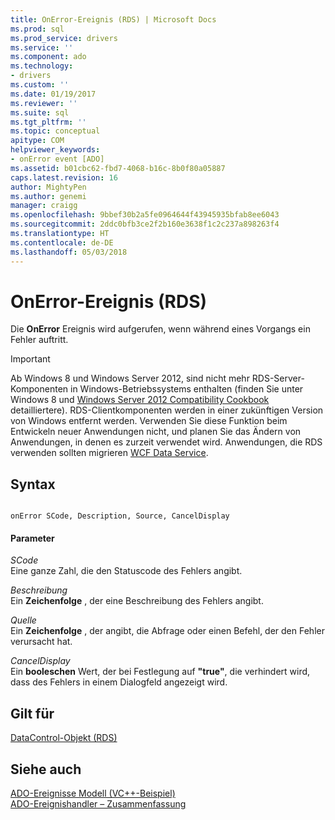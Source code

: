 ```yaml
---
title: OnError-Ereignis (RDS) | Microsoft Docs
ms.prod: sql
ms.prod_service: drivers
ms.service: ''
ms.component: ado
ms.technology:
- drivers
ms.custom: ''
ms.date: 01/19/2017
ms.reviewer: ''
ms.suite: sql
ms.tgt_pltfrm: ''
ms.topic: conceptual
apitype: COM
helpviewer_keywords:
- onError event [ADO]
ms.assetid: b01cbc62-fbd7-4068-b16c-8b0f80a05887
caps.latest.revision: 16
author: MightyPen
ms.author: genemi
manager: craigg
ms.openlocfilehash: 9bbef30b2a5fe0964644f43945935bfab8ee6043
ms.sourcegitcommit: 2ddc0bfb3ce2f2b160e3638f1c2c237a898263f4
ms.translationtype: HT
ms.contentlocale: de-DE
ms.lasthandoff: 05/03/2018
---
```

# <a name="onerror-event-rds"></a>OnError-Ereignis (RDS)
Die **OnError** Ereignis wird aufgerufen, wenn während eines Vorgangs ein Fehler auftritt.  
  
> [!IMPORTANT]
>  Ab Windows 8 und Windows Server 2012, sind nicht mehr RDS-Server-Komponenten in Windows-Betriebssystems enthalten (finden Sie unter Windows 8 und [Windows Server 2012 Compatibility Cookbook](https://www.microsoft.com/en-us/download/details.aspx?id=27416) detailliertere). RDS-Clientkomponenten werden in einer zukünftigen Version von Windows entfernt werden. Verwenden Sie diese Funktion beim Entwickeln neuer Anwendungen nicht, und planen Sie das Ändern von Anwendungen, in denen es zurzeit verwendet wird. Anwendungen, die RDS verwenden sollten migrieren [WCF Data Service](http://go.microsoft.com/fwlink/?LinkId=199565).  
  
## <a name="syntax"></a>Syntax  
  
```  
  
onError SCode, Description, Source, CancelDisplay  
```  
  
#### <a name="parameters"></a>Parameter  
 *SCode*  
 Eine ganze Zahl, die den Statuscode des Fehlers angibt.  
  
 *Beschreibung*  
 Ein **Zeichenfolge** , der eine Beschreibung des Fehlers angibt.  
  
 *Quelle*  
 Ein **Zeichenfolge** , der angibt, die Abfrage oder einen Befehl, der den Fehler verursacht hat.  
  
 *CancelDisplay*  
 Ein **booleschen** Wert, der bei Festlegung auf **"true"**, die verhindert wird, dass des Fehlers in einem Dialogfeld angezeigt wird.  
  
## <a name="applies-to"></a>Gilt für  
 [DataControl-Objekt (RDS)](../../../ado/reference/rds-api/datacontrol-object-rds.md)  
  
## <a name="see-also"></a>Siehe auch  
 [ADO-Ereignisse Modell (VC++-Beispiel)](../../../ado/reference/ado-api/ado-events-model-example-vc.md)   
 [ADO-Ereignishandler – Zusammenfassung](../../../ado/guide/data/ado-event-handler-summary.md)


